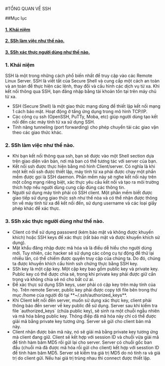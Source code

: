 #TỔNG QUAN VỀ SSH

##Mục lục
<h4><a href="khai-niem">1. Khái niệm</a></h4>
<h4><a href="ssh-work">2. SSh làm việc như thế nào.</a></h4>
<h4><a href="ssh-authenticat">3. SSh xác thực người dùng như thế nào.</a></h4>

<h3><a name="khai-niem">1. Khái niệm</a></h3>

SSH là một trong những cách phổ biến nhất để truy cập vào các Remote Linux Server. SSH là viết tắt của Secure Shell và cung cấp một cách an toàn và an toàn để thực hiện các lệnh, thay đổi và cấu hình các dịch vụ từ xa. Khi kết nối thông qua SSH, bạn đăng nhập bằng tài khoản tồn tại trên máy chủ từ xa.

<ul>
	<li>SSH (Secure Shell) là một giao thức mạng dùng để thiết lập kết nối mạng 1 cách bảo mật. Hoạt động ở tầng ứng dụng trong mô hình TCP/IP.</li>
	<li>Các công cụ ssh (OpenSSH, PuTTy, Moba, etc) giúp người dùng tạo kết nối đến các máy tính từ xa sử dụng SSH.</li>
	<li>Tính năng tunneling (port forwarding) cho phép chuyển tải các giao vận theo các giao thức khác.</li>
</ul>

<h3><a name="ssh-work">2. SSh làm việc như thế nào.</a></h3>
<ul>
	<li>Khi bạn kết nối thông qua ssh, bạn sẽ được vào một Shell section dựa trên giao diện văn bản, nơi mà ban có thể tương tác với server của bạn.</li>
	<li>Kết nối ssh được thực hiện bằng mô hình Client/server. Có nghĩa là khi một kết nối ssh được thiết lập, máy tính từ xa phải được chạy một phần mềm được gọi là SSH daemon. Phần mềm này sẽ nghe kết nối này trên một cổng mạng riêng biệt, xác thực yêu cầu kết nối và tạo ra môi trường thích hợp nếu người dùng cung cấp đúng các thông tin. </li>
	<li>Người sử dụng máy tính phải có SSH client. Một phần mềm biết được giao tiếp sử dụng giao thức ssh như thế nòa và có thể nhận được thông tin về máy tính từ xa để kết nối đến, sử dụng username và các loại giấy phép khác để xác thực.</li>
</ul>

<h3><a name="ssh-authenticat">3. SSh xác thực người dùng như thế nào.</a></h3>

<ul>
	<li>Client có thể sử dụng passowrd (kém bảo mật và không được khuyến khích) hoặc SSH keys để xác thực (rất bảo mật và được khuyến khích sử dụng).</li>
	<li>Mật khẩu đăng nhập được mã hóa và là điều dễ hiểu cho người dùng mới. Tuy nhiên, các hacker sẽ sử dụng các công cụ tự động để thử lại nhiều lần, có thể chiếm được quyền truy cập của chúng ta. Do đó, chúng ta được khuyến khích cấu hình ssh chứng thực bằng SSH key.</li>
	<li>SSh key là một cặp key. Một cặp key bao gồm public key và private key. Public key có thể được chia sẻ, trong khi private key phải được giữ cẩn trọng và không chia sẻ nó cho bất cứ ai.</li>
	<li>Để xác thực sử dụng SSh keys, user phải có cặp key trên máy tính của họ. Trên remote Server, public key phải được copy tới file bên trong thư mục /home của người đó tại **~/.ssh/authorized_keys**.</li>
	<li>Khi Client kết nối đến server, muốn sử dụng xác thực key, client phải thông báo đến server về key public để sử dụng. Server sau khi kiểm tra file `authorized_keys` (chứa public key), sẽ sinh ra một chuỗi ngẫu nhiên và mã hóa bằng public key. Thông điệp đã mã hóa này chỉ có thể được giải mã bằng private key tương ứng. Server sẽ gửi cho client bản mã này.</li>
	<li>Client nhận được bản mã này, nó sẽ giải mã bằng private key tương ứng mà client đang giữ. Client sẽ kết hợp với session ID và chuỗi vừa giải mã để tính hàm băm MD5 rồi gửi lại cho server. Server có chuỗi gốc ban đầu (chuỗi mà đã được mã hóa rồi gửi cho client) kết hợp với sesstion ID để tính hàm băm MD5. Server sẽ kiểm tra giá trị MD5 do nó tính ra và giá trị do client gửi. Nếu hai giá trị trùng nhau thì connect được thiết lập.</li>
</ul>
